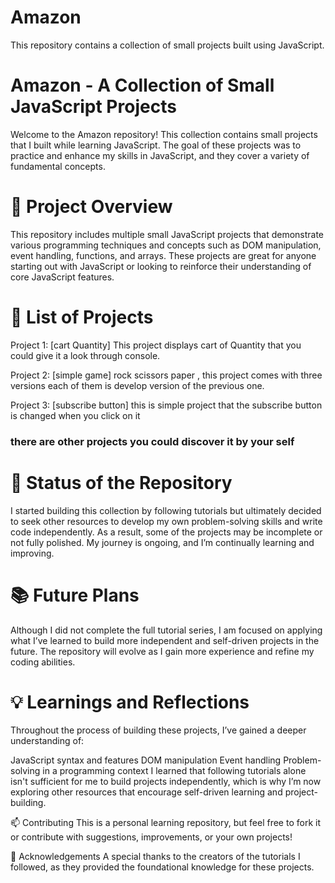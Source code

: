 <h1> Amazon </h1>
This repository contains a collection of small projects built using JavaScript.

# Amazon - A Collection of Small JavaScript Projects
Welcome to the Amazon repository! This collection contains small projects that I built while learning JavaScript. The goal of these projects was to practice and enhance my skills in JavaScript, and they cover a variety of fundamental concepts.

# 🚀 Project Overview
This repository includes multiple small JavaScript projects that demonstrate various programming techniques and concepts such as DOM manipulation, event handling, functions, and arrays. These projects are great for anyone starting out with JavaScript or looking to reinforce their understanding of core JavaScript features.

# 📝 List of Projects
Project 1: [cart Quantity]
This project displays cart of Quantity that you could give it a look through console. 


Project 2: [simple game]
rock scissors paper , this project comes with three versions each of them is develop version of the previous one.

Project 3: [subscribe button]
this is simple project that the subscribe button is changed when you click on it

<h3> there are other projects you could discover it by your self</h3>

# 🛑 Status of the Repository
I started building this collection by following tutorials but ultimately decided to seek other resources to develop my own problem-solving skills and write code independently. As a result, some of the projects may be incomplete or not fully polished. My journey is ongoing, and I’m continually learning and improving.

# 📚 Future Plans
Although I did not complete the full tutorial series, I am focused on applying what I’ve learned to build more independent and self-driven projects in the future. The repository will evolve as I gain more experience and refine my coding abilities.



# 💡 Learnings and Reflections
Throughout the process of building these projects, I’ve gained a deeper understanding of:

JavaScript syntax and features
DOM manipulation
Event handling
Problem-solving in a programming context
I learned that following tutorials alone isn't sufficient for me to build projects independently, which is why I’m now exploring other resources that encourage self-driven learning and project-building.

📫 Contributing
This is a personal learning repository, but feel free to fork it or contribute with suggestions, improvements, or your own projects!

🙏 Acknowledgements
A special thanks to the creators of the tutorials I followed, as they provided the foundational knowledge for these projects.
